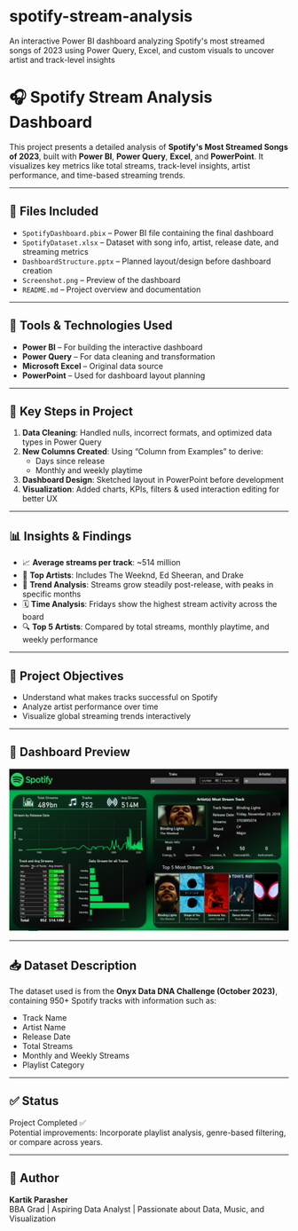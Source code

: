 # spotify-stream-analysis
An interactive Power BI dashboard analyzing Spotify's most streamed songs of 2023 using Power Query, Excel, and custom visuals to uncover artist and track-level insights
# 🎧 Spotify Stream Analysis Dashboard

This project presents a detailed analysis of **Spotify's Most Streamed Songs of 2023**, built with **Power BI**, **Power Query**, **Excel**, and **PowerPoint**. It visualizes key metrics like total streams, track-level insights, artist performance, and time-based streaming trends.

---

## 📂 Files Included
- `SpotifyDashboard.pbix` – Power BI file containing the final dashboard
- `SpotifyDataset.xlsx` – Dataset with song info, artist, release date, and streaming metrics
- `DashboardStructure.pptx` – Planned layout/design before dashboard creation
- `Screenshot.png` – Preview of the dashboard
- `README.md` – Project overview and documentation

---

## 🔧 Tools & Technologies Used
- **Power BI** – For building the interactive dashboard
- **Power Query** – For data cleaning and transformation
- **Microsoft Excel** – Original data source
- **PowerPoint** – Used for dashboard layout planning

---

## 🧠 Key Steps in Project
1. **Data Cleaning**: Handled nulls, incorrect formats, and optimized data types in Power Query  
2. **New Columns Created**: Using “Column from Examples” to derive:
   - Days since release
   - Monthly and weekly playtime
3. **Dashboard Design**: Sketched layout in PowerPoint before development  
4. **Visualization**: Added charts, KPIs, filters & used interaction editing for better UX

---

## 📊 Insights & Findings
- 📈 **Average streams per track**: ~514 million  
- 🎤 **Top Artists**: Includes The Weeknd, Ed Sheeran, and Drake  
- 📆 **Trend Analysis**: Streams grow steadily post-release, with peaks in specific months  
- 🗓️ **Time Analysis**: Fridays show the highest stream activity across the board  
- 🔍 **Top 5 Artists**: Compared by total streams, monthly playtime, and weekly performance

---

## 📌 Project Objectives
- Understand what makes tracks successful on Spotify  
- Analyze artist performance over time  
- Visualize global streaming trends interactively

---

## 📸 Dashboard Preview

![MusicDatabaseSchema](https://github.com/KartikParasher01/spotify-stream-analysis/blob/main/Spotify%20Dashboard.png)

---

## 📥 Dataset Description
The dataset used is from the **Onyx Data DNA Challenge (October 2023)**, containing 950+ Spotify tracks with information such as:
- Track Name
- Artist Name
- Release Date
- Total Streams
- Monthly and Weekly Streams
- Playlist Category

---

## ✅ Status
Project Completed ✅  
Potential improvements: Incorporate playlist analysis, genre-based filtering, or compare across years.

---

## 💼 Author
**Kartik Parasher**  
BBA Grad | Aspiring Data Analyst | Passionate about Data, Music, and Visualization  

